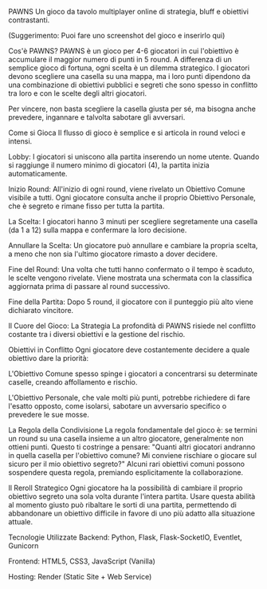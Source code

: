 PAWNS
Un gioco da tavolo multiplayer online di strategia, bluff e obiettivi contrastanti.

(Suggerimento: Puoi fare uno screenshot del gioco e inserirlo qui)

Cos'è PAWNS?
PAWNS è un gioco per 4-6 giocatori in cui l'obiettivo è accumulare il maggior numero di punti in 5 round. A differenza di un semplice gioco di fortuna, ogni scelta è un dilemma strategico. I giocatori devono scegliere una casella su una mappa, ma i loro punti dipendono da una combinazione di obiettivi pubblici e segreti che sono spesso in conflitto tra loro e con le scelte degli altri giocatori.

Per vincere, non basta scegliere la casella giusta per sé, ma bisogna anche prevedere, ingannare e talvolta sabotare gli avversari.

Come si Gioca
Il flusso di gioco è semplice e si articola in round veloci e intensi.

Lobby: I giocatori si uniscono alla partita inserendo un nome utente. Quando si raggiunge il numero minimo di giocatori (4), la partita inizia automaticamente.

Inizio Round: All'inizio di ogni round, viene rivelato un Obiettivo Comune visibile a tutti. Ogni giocatore consulta anche il proprio Obiettivo Personale, che è segreto e rimane fisso per tutta la partita.

La Scelta: I giocatori hanno 3 minuti per scegliere segretamente una casella (da 1 a 12) sulla mappa e confermare la loro decisione.

Annullare la Scelta: Un giocatore può annullare e cambiare la propria scelta, a meno che non sia l'ultimo giocatore rimasto a dover decidere.

Fine del Round: Una volta che tutti hanno confermato o il tempo è scaduto, le scelte vengono rivelate. Viene mostrata una schermata con la classifica aggiornata prima di passare al round successivo.

Fine della Partita: Dopo 5 round, il giocatore con il punteggio più alto viene dichiarato vincitore.

Il Cuore del Gioco: La Strategia
La profondità di PAWNS risiede nel conflitto costante tra i diversi obiettivi e la gestione del rischio.

Obiettivi in Conflitto
Ogni giocatore deve costantemente decidere a quale obiettivo dare la priorità:

L'Obiettivo Comune spesso spinge i giocatori a concentrarsi su determinate caselle, creando affollamento e rischio.

L'Obiettivo Personale, che vale molti più punti, potrebbe richiedere di fare l'esatto opposto, come isolarsi, sabotare un avversario specifico o prevedere le sue mosse.

La Regola della Condivisione
La regola fondamentale del gioco è: se termini un round su una casella insieme a un altro giocatore, generalmente non ottieni punti. Questo ti costringe a pensare: "Quanti altri giocatori andranno in quella casella per l'obiettivo comune? Mi conviene rischiare o giocare sul sicuro per il mio obiettivo segreto?"
Alcuni rari obiettivi comuni possono sospendere questa regola, premiando esplicitamente la collaborazione.

Il Reroll Strategico
Ogni giocatore ha la possibilità di cambiare il proprio obiettivo segreto una sola volta durante l'intera partita. Usare questa abilità al momento giusto può ribaltare le sorti di una partita, permettendo di abbandonare un obiettivo difficile in favore di uno più adatto alla situazione attuale.

Tecnologie Utilizzate
Backend: Python, Flask, Flask-SocketIO, Eventlet, Gunicorn

Frontend: HTML5, CSS3, JavaScript (Vanilla)

Hosting: Render (Static Site + Web Service)
